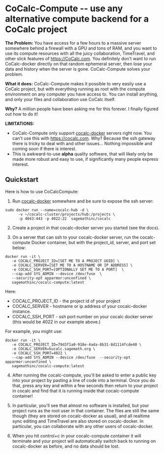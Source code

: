 # CoCalc-Compute -- use any alternative compute backend for a CoCalc project

**The Problem:** You have access for a few hours to a massive server somewhere behind a firewall with a GPU and tons of RAM, and you want to use its compute resources with all the juicy collaboration, TimeTravel, and other slick features of https://CoCalc.com. You definitely don't want to run CoCalc-docker directly on that random ephemeral server, then lose your data and history when the server is gone. CoCalc-Compute solves your problem.

**What it does:** CoCalc-Compute makes it possible to very easily use a CoCalc project, but with everything running as root with the compute environment on any computer you have access to. You can install anything, and only your files and collaboration use CoCalc itself.

**Why?** A million people have been asking me for this forever. I finally figured out how to do it!

**LIMITATIONS:** 
 - CoCalc-Compute only support [cocalc-docker](https://github.com/sagemathinc/cocalc-docker) servers right now. You can't use this with https://cocalc.com. Why? Because the ssh gateway there is tricky to deal with and other issues... Nothing impossible and coming soon if there is interest.
 - This is awkward-to-use **alpha** quality software, that will likely only be made more robust and easy to use, if significantly many people express interest.

## Quickstart

Here is how to use CoCalcCompute:

1. Run [cocalc-docker](https://github.com/sagemathinc/cocalc-docker) somewhere and be sure to expose the ssh server:

```
sudo docker run --name=cocalc-hub -d \
      -v ~/cocalc-cluster/projects/hub:/projects \
      -p 4043:443 -p 4022:22  sagemathinc/cocalc
```

2. Create a project in that cocalc-docker server you started (see the docs).

3. On a server that can ssh to your cocalc-docker server, run the cocalc-compute Docker container, but with the project_id, server, and port set below:

```
docker run -it \
   -e COCALC_PROJECT_ID=[SET ME TO A PROJECT UUID] \
   -e COCALC_SERVER=[SET ME TO A HOSTNAME OR IP ADDRESS] \
   -e COCALC_SSH_PORT=[OPTIONALLY SET ME TO A PORT]  \
   --cap-add SYS_ADMIN --device /dev/fuse  \
   --security-opt apparmor:unconfined \
   sagemathinc/cocalc-compute:latest
```

Here:

- COCALC_PROJECT_ID - the project id of your project
- COCALC_SERVER - hostname or ip address of your cocalc-docker instance.
- COCALC_SSH_PORT - ssh port number on your cocalc docker server (this would be 4022 in our example above.)

For example, you might use:

```
docker run -it \
   -e COCALC_PROJECT_ID=79d3f1a0-918e-4ada-8b31-8d1114fcde40 \
   -e COCALC_SERVER=kucalc.sagemath.org \
   -e COCALC_SSH_PORT=4022 \
   --cap-add SYS_ADMIN --device /dev/fuse  --security-opt apparmor:unconfined \
   sagemathinc/cocalc-compute:latest
```

4. After running the cocalc-compute, you'll be asked to enter a public key into your project by pasting a line of code into a terminal. Once you do that, press any key and within a few seconds then return to your project in cocalc and find that it is running inside that cocalc-compute container!

5. In particular, you'll see that almost no software is installed, but your project runs as the root user in that container. The files are still the same though (they are stored on cocalc-docker as usual), and all realtime sync editing and TimeTravel are also stored on cocalc-docker. In particular, you can collaborate with any other users of cocalc-docker.

6. When you hit control+c in your cocalc-compute container it will terminate and your project will automatically switch back to running on cocalc-docker as before, and no data should be lost.
